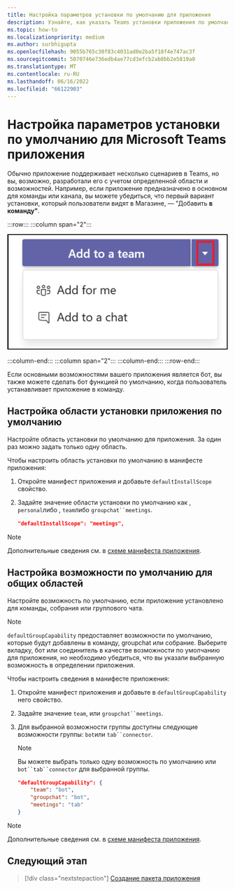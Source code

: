 ```yaml
---
title: Настройка параметров установки по умолчанию для приложения
description: Узнайте, как указать Teams установки приложения по умолчанию и возможности по умолчанию для общих областей.
ms.topic: how-to
ms.localizationpriority: medium
ms.author: surbhigupta
ms.openlocfilehash: 9055b765c30f83c4031ad0e2ba5f18f4e747ac3f
ms.sourcegitcommit: 5070746e736edb4ae77cd3efcb2ab8bb2e5819a0
ms.translationtype: MT
ms.contentlocale: ru-RU
ms.lasthandoff: 06/16/2022
ms.locfileid: "66122903"
---
```

# <a name="configure-default-install-options-for-your-microsoft-teams-app"></a>Настройка параметров установки по умолчанию для Microsoft Teams приложения

Обычно приложение поддерживает несколько сценариев в Teams, но вы, возможно, разработали его с учетом определенной области и возможностей. Например, если приложение предназначено в основном для команды или канала, вы можете убедиться, что первый вариант установки, который пользователи видят в Магазине, — "Добавить **в команду"**.

:::row:::
   :::column span="2":::

![Пример добавления раскрывающегося списка приложения](../../assets/images/compose-extensions/addanapp.png)

   :::column-end:::
   :::column span="2":::
   :::column-end:::
:::row-end:::

Если основными возможностями вашего приложения является бот, вы также можете сделать бот функцией по умолчанию, когда пользователь устанавливает приложение в команду.

## <a name="configure-your-apps-default-install-scope"></a>Настройка области установки приложения по умолчанию

Настройте область установки по умолчанию для приложения. За один раз можно задать только одну область.

Чтобы настроить область установки по умолчанию в манифесте приложения:

1. Откройте манифест приложения и добавьте `defaultInstallScope` свойство.
2. Задайте значение области установки по умолчанию как , `personal`либо , `team`либо `groupchat``meetings`.

    ```json
    "defaultInstallScope": "meetings",
    ```

> [!NOTE]
> Дополнительные сведения см. в [схеме манифеста приложения](~/resources/schema/manifest-schema.md).

## <a name="configure-the-default-capability-for-shared-scopes"></a>Настройка возможности по умолчанию для общих областей

Настройте возможность по умолчанию, если приложение установлено для команды, собрания или группового чата.

> [!NOTE]
> `defaultGroupCapability` предоставляет возможности по умолчанию, которые будут добавлены в команду, groupchat или собрание. Выберите вкладку, бот или соединитель в качестве возможности по умолчанию для приложения, но необходимо убедиться, что вы указали выбранную возможность в определении приложения.

Чтобы настроить сведения в манифесте приложения:

1. Откройте манифест приложения и добавьте в `defaultGroupCapability` него свойство.
2. Задайте значение `team`, или `groupchat``meetings`.
3. Для выбранной возможности группы доступны следующие возможности группы: `bot`или `tab``connector`.

    > [!NOTE]
    > Вы можете выбрать только одну возможность по умолчанию или `bot``tab``connector` для выбранной группы.

    ```json
    "defaultGroupCapability": {
        "team": "bot",
        "groupchat": "bot",
        "meetings": "tab"
    }
    ```

> [!NOTE]
> Дополнительные сведения см. в [схеме манифеста приложения](~/resources/schema/manifest-schema.md).

## <a name="next-step"></a>Следующий этап

> [!div class="nextstepaction"]
> [Создание пакета приложения](~/concepts/build-and-test/apps-package.md)
